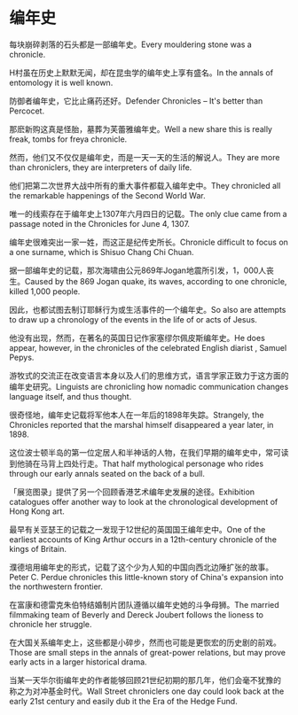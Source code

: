 # 编年史

<p><span class="chinese">每块崩碎剥落的石头都是一部编年史。</span><span class="english">Every mouldering stone was a chronicle.</span></p>

<p><span class="chinese">H村虽在历史上默默无闻，却在昆虫学的编年史上享有盛名。</span><span class="english">In the annals of entomology it is well known.</span></p>

<p><span class="chinese">防御者编年史，它比止痛药还好。</span><span class="english">Defender Chronicles – It's better than Percocet.</span></p>

<p><span class="chinese">那麽新购这真是怪胎，墓葬为芙蕾雅编年史。</span><span class="english">Well a new share this is really freak, tombs for freya chronicle.</span></p>

<p><span class="chinese">然而，他们又不仅仅是编年史，而是一天一天的生活的解说人。</span><span class="english">They are more than chroniclers, they are interpreters of daily life.</span></p>

<p><span class="chinese">他们把第二次世界大战中所有的重大事件都载入编年史中。</span><span class="english">They chronicled all the remarkable happenings of the Second World War.</span></p>

<p><span class="chinese">唯一的线索存在于编年史上1307年六月四日的记载。</span><span class="english">The only clue came from a passage noted in the Chronicles for June 4, 1307.</span></p>

<p><span class="chinese">编年史很难突出一家一姓，而这正是纪传史所长。</span><span class="english">Chronicle difficult to focus on a one surname, which is Shisuo Chang Chi Chuan.</span></p>

<p><span class="chinese">据一部编年史的记载，那次海啸由公元869年Jogan地震所引发，1，000人丧生。</span><span class="english">Caused by the 869 Jogan quake, its waves, according to one chronicle, killed 1,000 people.</span></p>

<p><span class="chinese">因此，也都试图去制订耶稣行为或生活事件的一个编年史。</span><span class="english">So also are attempts to draw up a chronology of the events in the life of or acts of Jesus.</span></p>

<p><span class="chinese">他没有出现，然而，在著名的英国日记作家塞缪尔佩皮斯编年史。</span><span class="english">He does appear, however, in the chronicles of the celebrated English diarist , Samuel Pepys.</span></p>

<p><span class="chinese">游牧式的交流正在改变语言本身以及人们的思维方式，语言学家正致力于这方面的编年史研究。</span><span class="english">Linguists are chronicling how nomadic communication changes language itself, and thus thought.</span></p>

<p><span class="chinese">很奇怪地，编年史记载将军他本人在一年后的1898年失踪。</span><span class="english">Strangely, the Chronicles reported that the marshal himself disappeared a year later, in 1898.</span></p>

<p><span class="chinese">这位波士顿半岛的第一位定居人和半神话的人物，在我们早期的编年史中，常可读到他骑在马背上四处行走。</span><span class="english">That half mythological personage who rides through our early annals seated on the back of a bull.</span></p>

<p><span class="chinese">「展览图录」提供了另一个回顾香港艺术编年史发展的途径。</span><span class="english">Exhibition catalogues offer another way to look at the chronological development of Hong Kong art.</span></p>

<p><span class="chinese">最早有关亚瑟王的记载之一发现于12世纪的英国国王编年史中。</span><span class="english">One of the earliest accounts of King Arthur occurs in a 12th-century chronicle of the kings of Britain.</span></p>

<p><span class="chinese">濮德培用编年史的形式，记载了这个少为人知的中国向西北边陲扩张的故事。</span><span class="english">Peter C. Perdue chronicles this little-known story of China's expansion into the northwestern frontier.</span></p>

<p><span class="chinese">在富康和德雷克朱伯特结婚制片团队遵循以编年史她的斗争母狮。</span><span class="english">The married filmmaking team of Beverly and Dereck Joubert follows the lioness to chronicle her struggle.</span></p>

<p><span class="chinese">在大国关系编年史上，这些都是小碎步，然而也可能是更恢宏的历史剧的前戏。</span><span class="english">Those are small steps in the annals of great-power relations, but may prove early acts in a larger historical drama.</span></p>

<p><span class="chinese">当某一天华尔街编年史的作者能够回顾21世纪初期的那几年，他们会毫不犹豫的称之为对冲基金时代。</span><span class="english">Wall Street chroniclers one day could look back at the early 21st century and easily dub it the Era of the Hedge Fund.</span></p>

